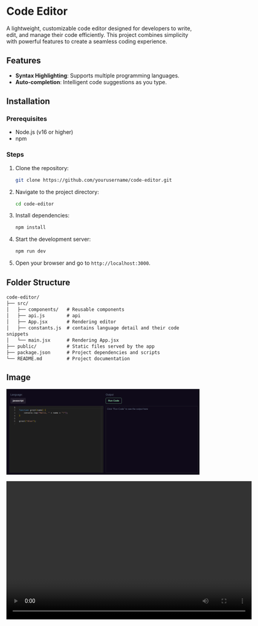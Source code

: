 # Code Editor

A lightweight, customizable code editor designed for developers to write, edit, and manage their code efficiently. This project combines simplicity with powerful features to create a seamless coding experience.

## Features

- **Syntax Highlighting**: Supports multiple programming languages.
- **Auto-completion**: Intelligent code suggestions as you type.

## Installation

### Prerequisites
- Node.js (v16 or higher)
- npm 

### Steps
1. Clone the repository:
   ```bash
   git clone https://github.com/yourusername/code-editor.git
   ```

2. Navigate to the project directory:
   ```bash
   cd code-editor
   ```

3. Install dependencies:
   ```bash
   npm install
   ```

4. Start the development server:
   ```bash
   npm run dev
   ```

5. Open your browser and go to `http://localhost:3000`.



## Folder Structure

```
code-editor/
├── src/
│   ├── components/   # Reusable components
│   ├── api.js        # api
│   ├── App.jsx       # Rendering editor
│   ├── constants.js  # contains language detail and their code snippets
│   └── main.jsx      # Rendering App.jsx
├── public/           # Static files served by the app
├── package.json      # Project dependencies and scripts
└── README.md         # Project documentation
```

## Image
![Code Editor Screenshot](./public/Screenshot%20from%202025-01-25%2011-16-52.png)

<video width="640" height="360" controls>
  <source src="./public/Screencast from 2025-01-21 04-25-32.webm" type="video/mp4">
  Your browser does not support the video tag.
</video>

